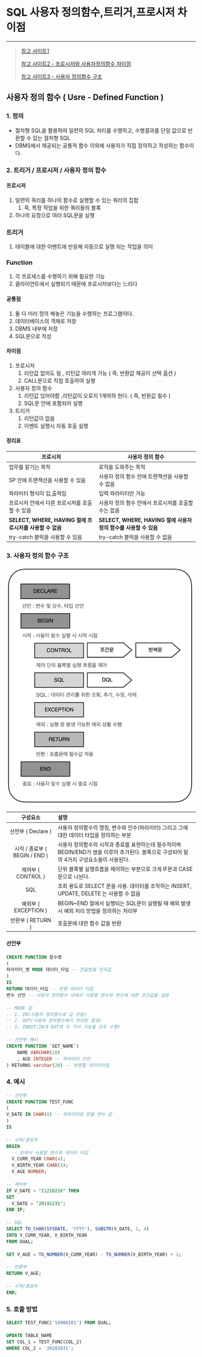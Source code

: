 # SQL 사용자 정의함수,트리거,프로시저 차이점

---

>[참고 사이트1](https://benggri.tistory.com/77)
>
>[참고 사이트2 - 프로시저와 사용자정의함수 차이점 ](https://greatepig.tistory.com/19)
>
>[참고 사이트3 - 사용자 정의함수 구조 ](https://lihano.tistory.com/46)

## 사용자 정의 함수 ( Usre - Defined Function )

### 1. 정의

- 절차형 SQL을 활용하여 일련의 SQL 처리를 수행하고, 수행결과를 단일 값으로 반환할 수 있는 절차형 SQL 
- DBMS에서 제공되는 공통적 함수 이외에 사용자가 직접 정의하고 작성하는 함수이다. 

### 2. 트리거 / 프로시저 / 사용자 정의 함수 

#### 프로시저

1. 일련의 쿼리를 하나의 함수로 실행할 수 있는 쿼리의 집합
   1. 즉, 특정 작업을 위한 쿼리들의 블록
2. 하나의 요청으로 여러 SQL문을 실행

### 트리거 

1. 테이블에 대한 이벤트에 반응해 자동으로 실행 되는 작업을 의미

### Function

1. 각 프로세스를 수행하기 위해 필요한 기능
2. 클라이언트에서 실행되기 때문에 프로시저보다는 느리다

#### 공통점

1. 둘 다 미리 정의 해놓은 기능을 수행하는 프로그램이다. 
2. 데이터베이스의 객체로 저장
3. DBMS 내부에 저장
4. SQL문으로 작성

#### 차이점

1. 프로시저
   1. 리턴값 없어도 됨 , 리턴값 여러개 가능 (  즉, 반환값 제공이 선택 옵션 )
   2. CALL문으로 직접 호출하여 실행
2. 사용자 정의 함수 
   1. 리턴값 있어야함 ,리턴값이 오로지 1개여하 한다.  ( 즉, 반환값 필수 )
   2. SQL문 안에 포함되어 실행
3. 트리거 
   1. 리턴값이 없음
   2. 이벤트 실행시 자동 호출 실행

#### 정리표 

| **프로시저**                                             | **사용자 정의 함수**                                         |
| -------------------------------------------------------- | ------------------------------------------------------------ |
| 업무를 맡기는 목적                                       | 로직을 도와주는 목적                                         |
| SP 안에 트랜잭션을 사용할 수 있음                        | 사용자 정의 함수 안에 트랜잭션을 사용할 수 없음              |
| 파라미터 형식이 입,출력임                                | 입력 파라미터만 가능                                         |
| 프로시저 안에서 다른 프로시저를 호출할 수 있음           | 사용자 정의 함수 안에서 프로시저를 호출할 수는 없음          |
| **SELECT, WHERE, HAVING 절에 프로시저를 사용할 수 없음** | **SELECT, WHERE, HAVING 절에 사용자 정의 함수를 사용할 수 있음** |
| try-catch 블럭을 사용할 수 있음                          | try-catch 블럭을 사용할 수 없음                              |

### 3. 사용자 정의 함수 구조

<img src="./images/DB사용자정의함수구조.png" width="500">

|           구성요소            | 설명                                                         |
| :---------------------------: | :----------------------------------------------------------- |
|      선언부 ( Declare )       | 사용자 정의함수의 명칭, 변수와 인수(파라미터) 그리고 그에 대한 데이터 타입을 정의하는 부분 |
| 시작 / 종료부 ( BEGIN / END ) | 사용자 정의함수의 시작과 종료를 표현하는데 필수적이며 BEGIN/END가 쌍을 이루어 추가된다. 블록으로 구성되어 밑의 4가지 구성요소들이 사용된다. |
|      제어부 ( CONTROL )       | 단위 블록별 실행흐름을 제어하는 부분으로 크게 IF문과 CASE문으로 나뉜다. |
|              SQL              | 조회 용도로 SELECT 문을 사용. 데이터를 조작하는 INSERT, UPDATE, DELETE 는 사용할 수 없음 |
|     예외부 ( EXCEPTION )      | BEGIN~END 절에서 실행되는 SQL문이 실행될 때 예외 발생 시 예외 처리 방법을 정의하는 처리부 |
|       반환부 ( RETURN )       | 호출문에 대한 함수 값을 반환                                 |

#### 선언부 

```sql
CREATE FUNCTION 함수명
(
파라미터_명 MODE 데이터_타입 -- 전달받을 인자값
)
IS
RETURN 데이터_타입 -- 반환 데이터 타입 
변수 선언 -- 사용자 정의함수 내에서 사용할 변수와 변수에 대한 초깃값을 설정

-- MODE 값 
-- 1. IN(사용자 정의함수로 값 전달)
-- 2. OUT(사용자 정의함수에서 처리된 결과)
-- 3. INOUT(IN과 OUT의 두 가지 기능을 모두 수행)

-- 선언부 예시 
CREATE FUNCTION `GET_NAME`(
    NAME VARCHAR(20)
    , AGE INTEGER -- 파라미터 선언
) RETURNS varchar(20) -- 반환할 데이터타입
```

### 4. 예시

```sql
-- 선언부
CREATE FUNCTION TEST_FUNC
(
V_DATE IN CHAR(8) -- 파라미터로 받을 변수 값 
)
IS

-- 시작/종료부
BEGIN
  -- 안에서 사용할 변수와 데이터 타입 
  V_CURR_YEAR CHAR(4); 
  V_BIRTH_YEAR CHAR(4);
  V_AGE NUMBER;

-- 제어부
IF V_DATE > "21210216" THEN
SET
  V_DATE = "20191231";
END IF;

-- SQL
SELECT TO_CHAR(SYSDATE, 'YYYY'), SUBSTR(V_DATE, 1, 4)
INTO V_CURR_YEAR, V_BIRTH_YEAR
FROM DUAL;

SET V_AGE = TO_NUMBER(V_CURR_YEAR) - TO_NUMBER(V_BIRTH_YEAR) + 1;

-- 반환부
RETURN V_AGE;

-- 시작/종료부
END;
```

### 5. 호출 방법

```sql
SELECT TEST_FUNC('19900101') FROM DUAL;

UPDATE TABLE_NAME 
SET COL_1 = TEST_FUNC(COL_2)
WHERE COL_2 = '20201031';
```

